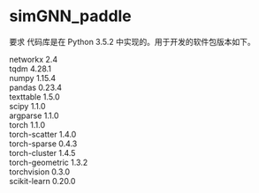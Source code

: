 # simGNN_paddle
要求
代码库是在 Python 3.5.2 中实现的。用于开发的软件包版本如下。

networkx          2.4         
tqdm              4.28.1        
numpy             1.15.4          
pandas            0.23.4         
texttable         1.5.0         
scipy             1.1.0           
argparse          1.1.0         
torch             1.1.0      
torch-scatter     1.4.0           
torch-sparse      0.4.3          
torch-cluster     1.4.5        
torch-geometric   1.3.2              
torchvision       0.3.0          
scikit-learn      0.20.0          
